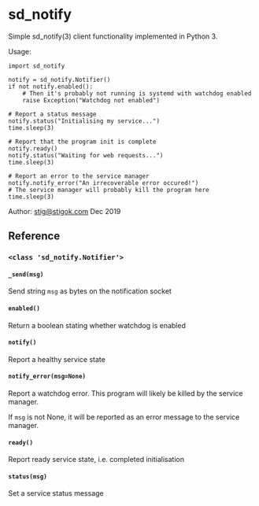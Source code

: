 # sd_notify

Simple sd_notify(3) client functionality implemented in Python 3.

Usage:
```
import sd_notify

notify = sd_notify.Notifier()
if not notify.enabled():
    # Then it's probably not running is systemd with watchdog enabled
    raise Exception("Watchdog not enabled")

# Report a status message
notify.status("Initialising my service...")
time.sleep(3)

# Report that the program init is complete
notify.ready()
notify.status("Waiting for web requests...")
time.sleep(3)

# Report an error to the service manager
notify.notify_error("An irrecoverable error occured!")
# The service manager will probably kill the program here
time.sleep(3)
```

Author: stig@stigok.com Dec 2019

## Reference
### `<class 'sd_notify.Notifier'>`
#### `_send(msg)`
Send string `msg` as bytes on the notification socket

#### `enabled()`
Return a boolean stating whether watchdog is enabled

#### `notify()`
Report a healthy service state

#### `notify_error(msg=None)`
Report a watchdog error. This program will likely be killed by the
service manager.

If `msg` is not None, it will be reported as an error message to the
service manager.

#### `ready()`
Report ready service state, i.e. completed initialisation

#### `status(msg)`
Set a service status message


